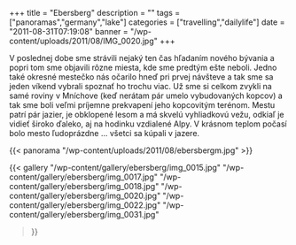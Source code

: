 +++
title = "Ebersberg"
description = ""
tags = ["panoramas","germany","lake"]
categories = ["travelling","dailylife"]
date = "2011-08-31T07:19:08"
banner = "/wp-content/uploads/2011/08/IMG_0020.jpg"
+++

V poslednej dobe sme strávili nejaký ten čas hľadaním nového bývania a popri tom sme objavili rôzne
miesta, kde sme predtým ešte neboli. Jedno také okresné mestečko nás očarilo hneď pri prvej návšteve a tak sme sa jeden víkend vybrali
spoznať ho trochu viac. Už sme si celkom zvykli na samé roviny v Mníchove (keď nerátam pár umelo
vybudovaných kopcov) a tak sme boli veľmi príjemne prekvapení jeho kopcovitým terénom. Mestu patrí
pár jazier, je obklopené lesom a má skvelú vyhliadkovú vežu, odkiaľ je vidieť široko ďaleko, aj na
hodinku vzdialené Alpy. V krásnom teplom počasí bolo mesto ľudoprázdne … všetci sa kúpali v jazere.

{{< panorama "/wp-content/uploads/2011/08/ebersbergm.jpg"  >}}

{{< gallery
    "/wp-content/gallery/ebersberg/img_0015.jpg"
    "/wp-content/gallery/ebersberg/img_0017.jpg"
    "/wp-content/gallery/ebersberg/img_0018.jpg"
    "/wp-content/gallery/ebersberg/img_0020.jpg"
    "/wp-content/gallery/ebersberg/img_0022.jpg"
    "/wp-content/gallery/ebersberg/img_0031.jpg"
>}}
